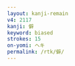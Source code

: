 ```yaml
---
layout: kanji-remain
v4: 2117
kanji: 僻
keyword: biased
strokes: 15
on-yomi: ヘキ
permalink: /rtk/僻/
---
```






